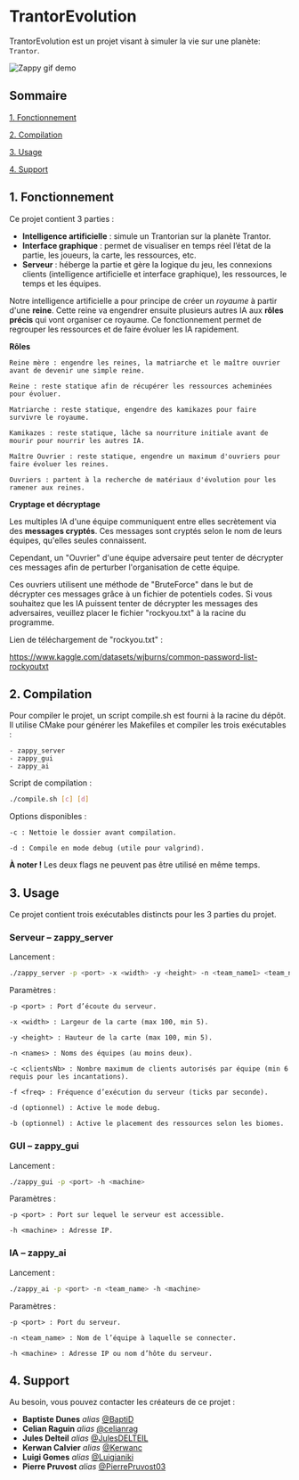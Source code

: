 # TrantorEvolution

TrantorEvolution est un projet visant à simuler la vie sur une planète: `Trantor`.

![Zappy gif demo](./doc/demo.gif)

## Sommaire

[1. Fonctionnement](#1-fonctionnement)

[2. Compilation](#2-compilation)

[3. Usage](#3-usage)

[4. Support](#4-support)

## 1. Fonctionnement

Ce projet contient 3 parties :
- **Intelligence artificielle** : simule un Trantorian sur la planète Trantor.
- **Interface graphique** : permet de visualiser en temps réel l’état de la partie, les joueurs, la carte, les ressources, etc.
- **Serveur** : héberge la partie et gère la logique du jeu, les connexions clients (intelligence artificielle et interface graphique), les ressources, le temps et les équipes.

Notre intelligence artificielle a pour principe de créer un *royaume* à partir d'une **reine**.
Cette reine va engendrer ensuite plusieurs autres IA aux **rôles précis** qui vont organiser ce royaume.
Ce fonctionnement permet de regrouper les ressources et de faire évoluer les IA rapidement.

**Rôles**

    Reine mère : engendre les reines, la matriarche et le maître ouvrier avant de devenir une simple reine.

    Reine : reste statique afin de récupérer les ressources acheminées pour évoluer.

    Matriarche : reste statique, engendre des kamikazes pour faire survivre le royaume.

    Kamikazes : reste statique, lâche sa nourriture initiale avant de mourir pour nourrir les autres IA.

    Maître Ouvrier : reste statique, engendre un maximum d'ouvriers pour faire évoluer les reines.

    Ouvriers : partent à la recherche de matériaux d'évolution pour les ramener aux reines.

**Cryptage et décryptage**

Les multiples IA d'une équipe communiquent entre elles secrètement via des **messages cryptés**.
Ces messages sont cryptés selon le nom de leurs équipes, qu'elles seules connaissent.

Cependant, un "Ouvrier" d'une équipe adversaire peut tenter de décrypter ces messages afin de perturber l'organisation
de cette équipe.

Ces ouvriers utilisent une méthode de "BruteForce" dans le but de décrypter ces messages grâce à un fichier de potentiels codes.
Si vous souhaitez que les IA puissent tenter de décrypter les messages des adversaires,
veuillez placer le fichier "rockyou.txt" à la racine du programme.

Lien de téléchargement de "rockyou.txt" :

https://www.kaggle.com/datasets/wjburns/common-password-list-rockyoutxt

## 2. Compilation

Pour compiler le projet, un script compile.sh est fourni à la racine du dépôt.
Il utilise CMake pour générer les Makefiles et compiler les trois exécutables :

    - zappy_server
    - zappy_gui
    - zappy_ai

Script de compilation :

```bash
./compile.sh [c] [d]
```

Options disponibles :

    -c : Nettoie le dossier avant compilation.

    -d : Compile en mode debug (utile pour valgrind).

**À noter !** Les deux flags ne peuvent pas être utilisé en même temps.

## 3. Usage

Ce projet contient trois exécutables distincts pour les 3 parties du projet.

### Serveur – zappy_server

Lancement :
```bash
./zappy_server -p <port> -x <width> -y <height> -n <team_name1> <team_name2> ... -c <clientsNb> -f <freq> [-d] [-b]
```

Paramètres :

    -p <port> : Port d’écoute du serveur.

    -x <width> : Largeur de la carte (max 100, min 5).

    -y <height> : Hauteur de la carte (max 100, min 5).

    -n <names> : Noms des équipes (au moins deux).

    -c <clientsNb> : Nombre maximum de clients autorisés par équipe (min 6 requis pour les incantations).

    -f <freq> : Fréquence d’exécution du serveur (ticks par seconde).

    -d (optionnel) : Active le mode debug.

    -b (optionnel) : Active le placement des ressources selon les biomes.

### GUI – zappy_gui

Lancement :
```bash
./zappy_gui -p <port> -h <machine>
```

Paramètres :

    -p <port> : Port sur lequel le serveur est accessible.

    -h <machine> : Adresse IP.

### IA – zappy_ai

Lancement :
```bash
./zappy_ai -p <port> -n <team_name> -h <machine>
```

Paramètres :

    -p <port> : Port du serveur.

    -n <team_name> : Nom de l’équipe à laquelle se connecter.

    -h <machine> : Adresse IP ou nom d’hôte du serveur.

## 4. Support

Au besoin, vous pouvez contacter les créateurs de ce projet :

* **Baptiste Dunes** _alias_ [@BaptiD](https://github.com/BaptiD)
* **Celian Raguin** _alias_ [@celianrag](https://github.com/celianrag)
* **Jules Delteil** _alias_ [@JulesDELTEIL](https://github.com/JulesDELTEIL)
* **Kerwan Calvier** _alias_ [@Kerwanc](https://github.com/Kerwanc)
* **Luigi Gomes** _alias_ [@Luigianiki](https://github.com/Luigianiki)
* **Pierre Pruvost** _alias_ [@PierrePruvost03](https://github.com/PierrePruvost03)
